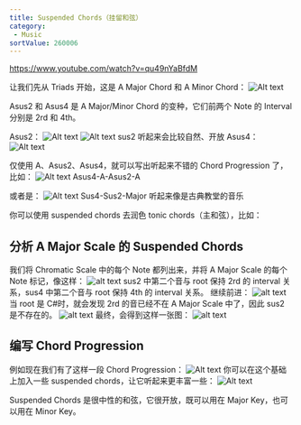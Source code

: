 ```yaml
---
title: Suspended Chords（挂留和弦）
category:
 - Music
sortValue: 260006
---
```


https://www.youtube.com/watch?v=qu49nYaBfdM

让我们先从 Triads 开始，这是 A Major Chord 和 A Minor Chord：
![Alt text](image.png)

Asus2 和 Asus4 是 A Major/Minor Chord 的变种，它们前两个 Note 的 Interval 分别是 2rd 和 4th。

Asus2：
![Alt text](image-1.png)
![Alt text](image-3.png)
sus2 听起来会比较自然、开放
Asus4：
![Alt text](image-2.png)

仅使用 A、Asus2、Asus4，就可以写出听起来不错的 Chord Progression 了，比如：
![Alt text](image-4.png)
Asus4-A-Asus2-A

或者是：
![Alt text](image-5.png)
Sus4-Sus2-Major
听起来像是古典教堂的音乐

你可以使用 suspended chords 去润色 tonic chords（主和弦），比如：

## 分析 A Major Scale 的 Suspended Chords

我们将 Chromatic Scale 中的每个 Note 都列出来，并将 A Major Scale 的每个 Note 标记，像这样：
![alt text](image-7.png)
sus2 中第二个音与 root 保持 2rd 的 interval 关系，sus4 中第二个音与 root 保持 4th 的 interval 关系。
继续前进：
![alt text](image-6.png)
当 root 是 C#时，就会发现 2rd 的音已经不在 A Major Scale 中了，因此 sus2 是不存在的。
![alt text](image-8.png)
最终，会得到这样一张图：
![alt text](image-9.png)

## 编写 Chord Progression

例如现在我们有了这样一段 Chord Progression：
![Alt text](image-10.png)
你可以在这个基础上加入一些 suspended chords，让它听起来更丰富一些：
![Alt text](image-11.png)

Suspended Chords 是很中性的和弦，它很开放，既可以用在 Major Key，也可以用在 Minor Key。
